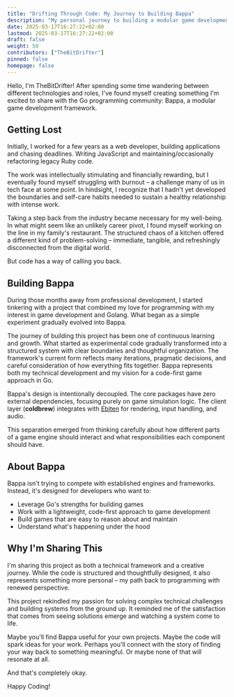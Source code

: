```yaml
---
title: "Drifting Through Code: My Journey to Building Bappa"
description: "My personal journey to building a modular game development framework in Go"
date: 2025-03-17T16:27:22+02:00
lastmod: 2025-03-17T16:27:22+02:00
draft: false
weight: 50
contributors: ["TheBitDrifter"]
pinned: false
homepage: false
---
```


Hello, I'm TheBitDrifter! After spending some time wandering between different technologies and roles, I've found myself creating something I'm excited to share with the Go programming community: Bappa, a modular game development framework.

## Getting Lost

Initially, I worked for a few years as a web developer, building applications and chasing deadlines. Writing JavaScript and maintaining/occasionally refactoring legacy Ruby code.

The work was intellectually stimulating and financially rewarding, but I eventually found myself struggling with burnout – a challenge many of us in tech face at some point. In hindsight, I recognize that I hadn't yet developed the boundaries and self-care habits needed to sustain a healthy relationship with intense work.

Taking a step back from the industry became necessary for my well-being. In what might seem like an unlikely career pivot, I found myself working on the line in my family's restaurant. The structured chaos of a kitchen offered a different kind of problem-solving – immediate, tangible, and refreshingly disconnected from the digital world.

But code has a way of calling you back.

## Building Bappa

During those months away from professional development, I started tinkering with a project that combined my love for programming with my interest in game development and Golang. What began as a simple experiment gradually evolved into Bappa.

The journey of building this project has been one of continuous learning and growth. What started as experimental code gradually transformed into a structured system with clear boundaries and thoughtful organization. The framework's current form reflects many iterations, pragmatic decisions, and careful consideration of how everything fits together. Bappa represents both my technical development and my vision for a code-first game approach in Go.

Bappa's design is intentionally decoupled. The core packages have zero external dependencies, focusing purely on game simulation logic. The client layer (**coldbrew**) integrates with [Ebiten](https://github.com/hajimehoshi/ebiten) for rendering, input handling, and audio.

This separation emerged from thinking carefully about how different parts of a game engine should interact and what responsibilities each component should have.

## About Bappa

Bappa isn't trying to compete with established engines and frameworks. Instead, it's designed for developers who want to:

- Leverage Go's strengths for building games
- Work with a lightweight, code-first approach to game development
- Build games that are easy to reason about and maintain
- Understand what's happening under the hood

## Why I'm Sharing This

I'm sharing this project as both a technical framework and a creative journey. While the code is structured and thoughtfully designed, it also represents something more personal – my path back to programming with renewed perspective.

This project rekindled my passion for solving complex technical challenges and building systems from the ground up. It reminded me of the satisfaction that comes from seeing solutions emerge and watching a system come to life.

Maybe you'll find Bappa useful for your own projects. Maybe the code will spark ideas for your work. Perhaps you'll connect with the story of finding your way back to something meaningful. Or maybe none of that will resonate at all.

And that's completely okay.

Happy Coding!
